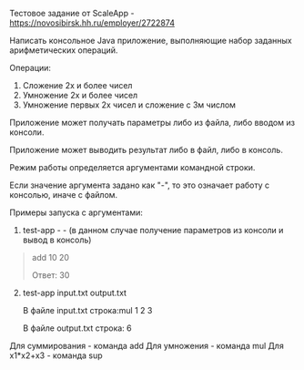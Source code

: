 Тестовое задание от ScaleApp - https://novosibirsk.hh.ru/employer/2722874

Написать консольное Java приложение, выполняющие набор заданных арифметических операций.

Операции:

1) Сложение 2х и более чисел
2) Умножение 2х и более чисел
3) Умножение первых 2х чисел и сложение с 3м числом

Приложение может получать параметры либо из файла, либо вводом из консоли.

Приложение может выводить результат либо в файл, либо в консоль.

Режим работы определяется аргументами командной строки.

Если значение аргумента задано как "-", то это означает работу с консолью, иначе с файлом.

Примеры запуска с аргументами:

1) test-app - - <enter>
   (в данном случае получение параметров из консоли и вывод в консоль)

> add 10 20 <enter>
>
> Ответ: 30

2) test-app input.txt output.txt <enter>

   В файле input.txt строка:mul 1 2 3

   В файле output.txt строка: 6

Для суммирования - команда add Для умножения - команда mul Для x1*x2+x3 - команда sup